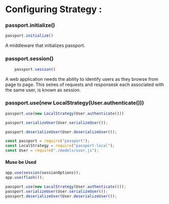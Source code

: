 # Configuring Strategy :

### passport.initialize() 
```js
passport.initialize() 
```
A middleware that initializes passport.

### passport.session() 
```js
    passport.session() 
```
A web application needs the ability to identify users as they browse from page to page. This seires of requests and responsesk each associated with the same user, is known as session.

### passport.use(new LocalStrategy(User.authenticate()))
```js
passport.use(new LocalStrategy(User.authenticate()))
```
```js
passport.serializeUser(User.serializeUser());
```
```js
passport.deserializeUser(User.deserializeUser());
```
```js
const passport = require("passport");
const LocalStrategy = require("passport-local");
const User = require("./models/user.js");
```

#### Muse be Used
```js
app.use(session(sessionOptions));
app.use(flash());
```

```js
passport.use(new LocalStrategy(User.authenticate()));
passport.serializeUser(User.serializeUser());
passport.deserializeUser(User.deserializeUser());

```